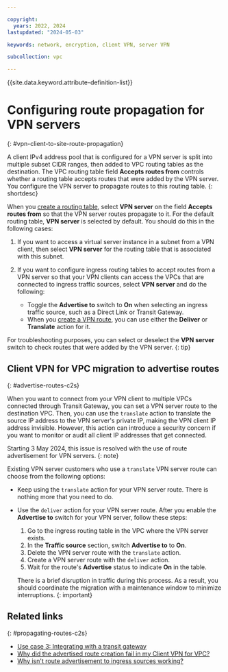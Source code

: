 ```yaml
---

copyright:
  years: 2022, 2024
lastupdated: "2024-05-03"

keywords: network, encryption, client VPN, server VPN

subcollection: vpc

---
```


{{site.data.keyword.attribute-definition-list}}

# Configuring route propagation for VPN servers
{: #vpn-client-to-site-route-propagation}

A client IPv4 address pool that is configured for a VPN server is split into multiple subset CIDR ranges, then added to VPC routing tables as the destination. The VPC routing table field **Accepts routes from** controls whether a routing table accepts routes that were added by the VPN server. You configure the VPN server to propagate routes to this routing table.
{: shortdesc}

When you [create a routing table](/docs/vpc?topic=vpc-create-vpc-routing-table&interface=ui), select **VPN server** on the field **Accepts routes from** so that the VPN server routes propagate to it. For the default routing table, **VPN server** is selected by default. You should do this in the following cases:

1. If you want to access a virtual server instance in a subnet from a VPN client, then select **VPN server** for the routing table that is associated with this subnet.
1. If you want to configure ingress routing tables to accept routes from a VPN server so that your VPN clients can access the VPCs that are connected to ingress traffic sources, select **VPN server** and do the following:

   * Toggle the **Advertise to** switch to **On** when selecting an ingress traffic source, such as a Direct Link or Transit Gateway.
   * When you [create a VPN route](/docs/vpc?topic=vpc-vpn-client-to-site-routes&interface=ui#create-route-ui-c2s), you can use either the **Deliver** or **Translate** action for it.

For troubleshooting purposes, you can select or deselect the **VPN server** switch to check routes that were added by the VPN server.
{: tip}

## Client VPN for VPC migration to advertise routes
{: #advertise-routes-c2s}

When you want to connect from your VPN client to multiple VPCs connected through Transit Gateway, you can set a VPN server route to the destination VPC. Then, you can use the `translate` action to translate the source IP address to the VPN server's private IP, making the VPN client IP address invisible. However, this action can introduce a security concern if you want to monitor or audit all client IP addresses that get connected.

Starting 3 May 2024, this issue is resolved with the use of route advertisement for VPN servers.
{: note}

Existing VPN server customers who use a `translate` VPN server route can choose from the following options:

* Keep using the `translate` action for your VPN server route. There is nothing more that you need to do.
* Use the `deliver` action for your VPN server route.
   After you enable the **Advertise to** switch for your VPN server, follow these steps:

   1. Go to the ingress routing table in the VPC where the VPN server exists.
   1. In the **Traffic source** section, switch **Advertise to** to **On**.
   1. Delete the VPN server route with the `translate` action.
   1. Create a VPN server route with the `deliver` action.
   1. Wait for the route's **Advertise** status to indicate **On** in the table.

   There is a brief disruption in traffic during this process. As a result, you should coordinate the migration with a maintenance window to minimize interruptions.
   {: important}

## Related links
{: #propagating-routes-c2s}

* [Use case 3: Integrating with a transit gateway](/docs/vpc?topic=vpc-vpn-client-to-site-overview#vpn-client-to-site-use-cases)
* [Why did the advertised route creation fail in my Client VPN for VPC?](/docs/vpc?topic=vpc-troubleshoot-c2s-advertise-routes-over-quota)
* [Why isn't route advertisement to ingress sources working?](/docs/vpc?topic=vpc-troubleshoot-advertise-route-not-work-c2s)
